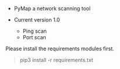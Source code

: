 * PyMap a network scanning tool

* Current version 1.0
    - Ping scan
    - Port scan 

Please install the requirements modules first.

> pip3 install -r requirements.txt